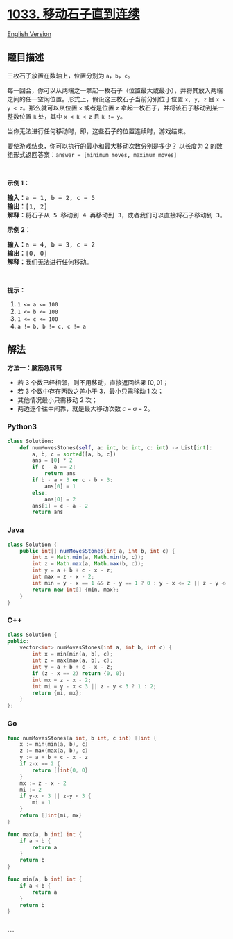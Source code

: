 # [1033. 移动石子直到连续](https://leetcode.cn/problems/moving-stones-until-consecutive)

[English Version](/solution/1000-1099/1033.Moving%20Stones%20Until%20Consecutive/README_EN.md)

## 题目描述

<!-- 这里写题目描述 -->

<p>三枚石子放置在数轴上，位置分别为 <code>a</code>，<code>b</code>，<code>c</code>。</p>

<p>每一回合，你可以从两端之一拿起一枚石子（位置最大或最小），并将其放入两端之间的任一空闲位置。形式上，假设这三枚石子当前分别位于位置 <code>x, y, z</code> 且 <code>x < y < z</code>。那么就可以从位置 <code>x</code> 或者是位置 <code>z</code> 拿起一枚石子，并将该石子移动到某一整数位置 <code>k</code> 处，其中 <code>x < k < z</code> 且 <code>k != y</code>。</p>

<p>当你无法进行任何移动时，即，这些石子的位置连续时，游戏结束。</p>

<p>要使游戏结束，你可以执行的最小和最大移动次数分别是多少？ 以长度为 2 的数组形式返回答案：<code>answer = [minimum_moves, maximum_moves]</code></p>

<p> </p>

<p><strong>示例 1：</strong></p>

<pre>
<strong>输入：</strong>a = 1, b = 2, c = 5
<strong>输出：</strong>[1, 2]
<strong>解释：</strong>将石子从 5 移动到 4 再移动到 3，或者我们可以直接将石子移动到 3。
</pre>

<p><strong>示例 2：</strong></p>

<pre>
<strong>输入：</strong>a = 4, b = 3, c = 2
<strong>输出：</strong>[0, 0]
<strong>解释：</strong>我们无法进行任何移动。
</pre>

<p> </p>

<p><strong>提示：</strong></p>

<ol>
	<li><code>1 <= a <= 100</code></li>
	<li><code>1 <= b <= 100</code></li>
	<li><code>1 <= c <= 100</code></li>
	<li><code>a != b, b != c, c != a</code></li>
</ol>

## 解法

<!-- 这里可写通用的实现逻辑 -->

**方法一：脑筋急转弯**

-   若 $3$ 个数已经相邻，则不用移动，直接返回结果 $[0,0]$；
-   若 $3$ 个数中存在两数之差小于 $3$，最小只需移动 $1$ 次；
-   其他情况最小只需移动 $2$ 次；
-   两边逐个往中间靠，就是最大移动次数 $c - a - 2$。

<!-- tabs:start -->

### **Python3**

<!-- 这里可写当前语言的特殊实现逻辑 -->

```python
class Solution:
    def numMovesStones(self, a: int, b: int, c: int) -> List[int]:
        a, b, c = sorted([a, b, c])
        ans = [0] * 2
        if c - a == 2:
            return ans
        if b - a < 3 or c - b < 3:
            ans[0] = 1
        else:
            ans[0] = 2
        ans[1] = c - a - 2
        return ans
```

### **Java**

<!-- 这里可写当前语言的特殊实现逻辑 -->

```java
class Solution {
    public int[] numMovesStones(int a, int b, int c) {
        int x = Math.min(a, Math.min(b, c));
        int z = Math.max(a, Math.max(b, c));
        int y = a + b + c - x - z;
        int max = z - x - 2;
        int min = y - x == 1 && z - y == 1 ? 0 : y - x <= 2 || z - y <= 2 ? 1 : 2;
        return new int[] {min, max};
    }
}
```

### **C++**

```cpp
class Solution {
public:
    vector<int> numMovesStones(int a, int b, int c) {
        int x = min(min(a, b), c);
        int z = max(max(a, b), c);
        int y = a + b + c - x - z;
        if (z - x == 2) return {0, 0};
        int mx = z - x - 2;
        int mi = y - x < 3 || z - y < 3 ? 1 : 2;
        return {mi, mx};
    }
};
```

### **Go**

```go
func numMovesStones(a int, b int, c int) []int {
	x := min(min(a, b), c)
	z := max(max(a, b), c)
	y := a + b + c - x - z
	if z-x == 2 {
		return []int{0, 0}
	}
	mx := z - x - 2
	mi := 2
	if y-x < 3 || z-y < 3 {
		mi = 1
	}
	return []int{mi, mx}
}

func max(a, b int) int {
	if a > b {
		return a
	}
	return b
}

func min(a, b int) int {
	if a < b {
		return a
	}
	return b
}
```

### **...**

```

```

<!-- tabs:end -->
